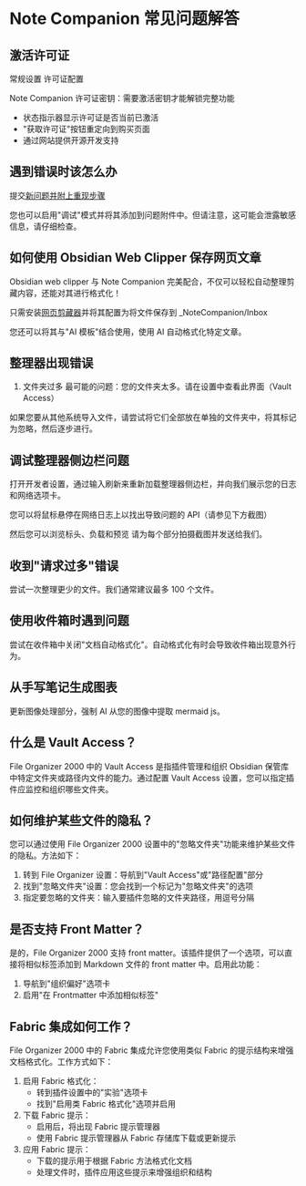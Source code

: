 # Note Companion 常见问题解答

## 激活许可证

常规设置
许可证配置

Note Companion 许可证密钥：需要激活密钥才能解锁完整功能
- 状态指示器显示许可证是否当前已激活
- "获取许可证"按钮重定向到购买页面
- 通过网站提供开源开发支持

## 遇到错误时该怎么办

提交[新问题并附上重现步骤](https://github.com/different-ai/note-companion/issues/new/choose)

您也可以启用"调试"模式并将其添加到问题附件中。但请注意，这可能会泄露敏感信息，请仔细检查。

## 如何使用 Obsidian Web Clipper 保存网页文章

Obsidian web clipper 与 Note Companion 完美配合，不仅可以轻松自动整理剪藏内容，还能对其进行格式化！

只需安装[网页剪藏器]([url](https://obsidian.md/clipper))并将其配置为将文件保存到 _NoteCompanion/Inbox

您还可以将其与"AI 模板"结合使用，使用 AI 自动格式化特定文章。

## 整理器出现错误

1. 文件夹过多
最可能的问题：您的文件夹太多。请在设置中查看此界面（Vault Access）

如果您要从其他系统导入文件，请尝试将它们全部放在单独的文件夹中，将其标记为忽略，然后逐步进行。

## 调试整理器侧边栏问题

打开开发者设置，通过输入刷新来重新加载整理器侧边栏，并向我们展示您的日志和网络选项卡。

您可以将鼠标悬停在网络日志上以找出导致问题的 API（请参见下方截图）

然后您可以浏览标头、负载和预览
请为每个部分拍摄截图并发送给我们。

## 收到"请求过多"错误

尝试一次整理更少的文件。我们通常建议最多 100 个文件。

## 使用收件箱时遇到问题

尝试在收件箱中关闭"文档自动格式化"。自动格式化有时会导致收件箱出现意外行为。

## 从手写笔记生成图表

更新图像处理部分，强制 AI 从您的图像中提取 mermaid js。

## 什么是 Vault Access？

File Organizer 2000 中的 Vault Access 是指插件管理和组织 Obsidian 保管库中特定文件夹或路径内文件的能力。通过配置 Vault Access 设置，您可以指定插件应监控和组织哪些文件夹。

## 如何维护某些文件的隐私？

您可以通过使用 File Organizer 2000 设置中的"忽略文件夹"功能来维护某些文件的隐私。方法如下：
1. 转到 File Organizer 设置：导航到"Vault Access"或"路径配置"部分
2. 找到"忽略文件夹"设置：您会找到一个标记为"忽略文件夹"的选项
3. 指定要忽略的文件夹：输入要插件忽略的文件夹路径，用逗号分隔

## 是否支持 Front Matter？

是的，File Organizer 2000 支持 front matter。该插件提供了一个选项，可以直接将相似标签添加到 Markdown 文件的 front matter 中。启用此功能：
1. 导航到"组织偏好"选项卡
2. 启用"在 Frontmatter 中添加相似标签"

## Fabric 集成如何工作？

File Organizer 2000 中的 Fabric 集成允许您使用类似 Fabric 的提示结构来增强文档格式化。工作方式如下：
1. 启用 Fabric 格式化：
   - 转到插件设置中的"实验"选项卡
   - 找到"启用类 Fabric 格式化"选项并启用
2. 下载 Fabric 提示：
   - 启用后，将出现 Fabric 提示管理器
   - 使用 Fabric 提示管理器从 Fabric 存储库下载或更新提示
3. 应用 Fabric 提示：
   - 下载的提示用于根据 Fabric 方法格式化文档
   - 处理文件时，插件应用这些提示来增强组织和结构
